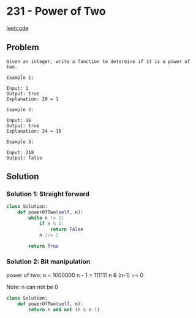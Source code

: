 # 231 - Power of Two

[leetcode](https://leetcode.com/problems/power-of-two/)

## Problem

    Given an integer, write a function to determine if it is a power of two.
    
    Example 1:
    
    Input: 1
    Output: true 
    Explanation: 20 = 1
    
    Example 2:
    
    Input: 16
    Output: true
    Explanation: 24 = 16
    
    Example 3:
    
    Input: 218
    Output: false

## Solution

### Solution 1: Straight forward

```python
class Solution:
    def powerOfTwo(self, n):
        while n != 1:
            if n % 2:
                return False
            n //= 2

        return True
```

### Solution 2: Bit manipulation

power of two: n = 1000000 n - 1 = 111111 n & (n-1) == 0

Note: n can not be 0

```python
class Solution:
    def powerOfTwo(self, n):
        return n and not (n & n-1)
```
